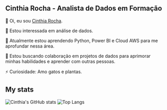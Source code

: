 ## Cinthia Rocha - Analista de Dados em Formação

👋 Oi, eu sou [Cinthia Rocha](https://github.com/cinthiarocha). 

👀 Estou interessada em análise de dados. 

🌱 Atualmente estou aprendendo Python, Power BI e Cloud AWS para me aprofundar nessa área. 

💞️ Estou buscando colaboração em projetos de dados para aprimorar minhas habilidades e aprender com outras pessoas. 
 
⚡ Curiosidade: Amo gatos e plantas. 

<!---
cinthiarocha/cinthiarocha is a ✨ special ✨ repository because its `README.md` (this file) appears on your GitHub profile.
You can click the Preview link to take a look at your changes.
--->

## **My stats**

![Cinthia's GitHub stats](https://github-readme-stats.vercel.app/api?username=cinthiarocha&theme=catppuccin_latte&show_icons=true)
![Top Langs](https://github-readme-stats.vercel.app/api/top-langs/?username=cinthiarocha&theme=catppuccin_latte&size_weight=0.5&count_weight=0.5)
